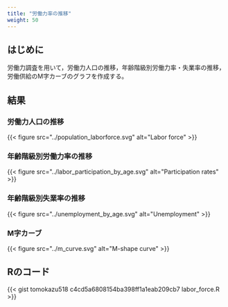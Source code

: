 ```yaml
---
title: "労働力率の推移"
weight: 50
---
```


## はじめに

労働力調査を用いて，労働力人口の推移，年齢階級別労働力率・失業率の推移，労働供給のM字カーブのグラフを作成する。

## 結果

### 労働力人口の推移

{{< figure src="../population_laborforce.svg" alt="Labor force" >}}

### 年齢階級別労働力率の推移

{{< figure src="../labor_participation_by_age.svg" alt="Participation rates" >}}

### 年齢階級別失業率の推移

{{< figure src="../unemployment_by_age.svg" alt="Unemployment" >}}

### M字カーブ

{{< figure src="../m_curve.svg" alt="M-shape curve" >}}

## Rのコード

{{< gist tomokazu518 c4cd5a6808154ba398ff1a1eab209cb7 labor_force.R >}}
